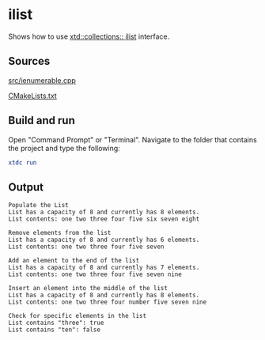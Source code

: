 # ilist

Shows how to use [xtd::collections:: ilist](https://gammasoft71.github.io/xtd/reference_guides/latest/group__interfaces_gaf2cca35e1002dd44cdfa244b0654d6b4.html#gaf2cca35e1002dd44cdfa244b0654d6b4) interface.

## Sources

[src/ienumerable.cpp](src/ienumerable.cpp)

[CMakeLists.txt](CMakeLists.txt)

## Build and run

Open "Command Prompt" or "Terminal". Navigate to the folder that contains the project and type the following:

```cmake
xtdc run
```

## Output

```
Populate the List
List has a capacity of 8 and currently has 8 elements.
List contents: one two three four five six seven eight

Remove elements from the list
List has a capacity of 8 and currently has 6 elements.
List contents: one two three four five seven

Add an element to the end of the list
List has a capacity of 8 and currently has 7 elements.
List contents: one two three four five seven nine

Insert an element into the middle of the list
List has a capacity of 8 and currently has 8 elements.
List contents: one two three four number five seven nine

Check for specific elements in the list
List contains "three": true
List contains "ten": false
```
